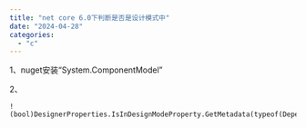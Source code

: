 ```yaml
---
title: "net core 6.0下判断是否是设计模式中"
date: "2024-04-28"
categories: 
  - "c"
---
```


1、nuget安装“System.ComponentModel”

2、

```
!(bool)DesignerProperties.IsInDesignModeProperty.GetMetadata(typeof(DependencyObject)).DefaultValue
```
